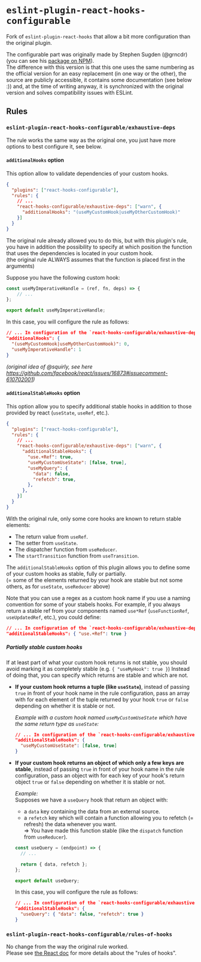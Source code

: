 # `eslint-plugin-react-hooks-configurable`

Fork of `eslint-plugin-react-hooks` that allow a bit more configuration than the original plugin.

The configurable part was originally made by Stephen Sugden (@grncdr) (you can see his [package on NPM](https://www.npmjs.com/package/@grncdr/eslint-plugin-react-hooks)).  
The difference with this version is that this one uses the same numbering as the official version for an 
easy replacement (in one way or the other), the source are publicly accessible, it contains some documentation (see below :)) and, 
at the time of writing anyway, it is synchronized with the original version and solves compatibility issues with ESLint.

## Rules

### `eslint-plugin-react-hooks-configurable/exhaustive-deps`

The rule works the same way as the original one, you just have more options to best configure it, see below.

#### `additionalHooks` option

This option allow to validate dependencies of your custom hooks.

```json
{
  "plugins": ["react-hooks-configurable"],
  "rules": {
    // ...
    "react-hooks-configurable/exhaustive-deps": ["warn", {
      "additionalHooks": "(useMyCustomHook|useMyOtherCustomHook)"
    }]
  }
}
```

The original rule already allowed you to do this, but with this plugin's rule, you have in addition the 
possibility to specify at which position the function that uses the dependencies is located in your custom hook.  
(the original rule ALWAYS assumes that the function is placed first in the arguments)

Suppose you have the following custom hook:

```js
const useMyImperativeHandle = (ref, fn, deps) => {
    // ...
};

export default useMyImperativeHandle;
```

In this case, you will configure the rule as follows:

```json
// ... In configuration of the `react-hooks-configurable/exhaustive-deps` rule:
"additionalHooks": {
  "(useMyCustomHook|useMyOtherCustomHook)": 0,
  "useMyImperativeHandle": 1
}
```

_(original idea of @squirly, see here https://github.com/facebook/react/issues/16873#issuecomment-610702001)_

#### `additionalStableHooks` option

This option allow you to specify additional stable hooks in addition to those provided by react (`useState`, `useRef`, etc.).

```json
{
  "plugins": ["react-hooks-configurable"],
  "rules": {
    // ...
    "react-hooks-configurable/exhaustive-deps": ["warn", {
      "additionalStableHooks": {
        "use.+Ref": true,
        "useMyCustomUseState": [false, true],
        "useMyQuery": {
          "data": false,
          "refetch": true,
        },
      },
    }]
  }
}
```

With the original rule, only some core hooks are known to return stable elements:
- The return value from `useRef`.
- The setter from `useState`.
- The dispatcher function from `useReducer`.
- The `startTransition` function from `useTransition`.

The `additionalStableHooks` option of this plugin allows you to define some of your custom hooks as stable, fully or partially.   
(= some of the elements returned by your hook are stable but not some others, as for `useState`, `useReducer` above)

Note that you can use a regex as a custom hook name if you use a naming convention for some of your stabels hooks.
For example, if you always return a stable ref from your components named `use*Ref` (`useFunctionRef`, `useUpdatedRef`, etc.), you could define: 

```json
// ... In configuration of the `react-hooks-configurable/exhaustive-deps` rule:
"additionalStableHooks": { "use.+Ref": true }
```

##### Partially stable custom hooks

If at least part of what your custom hook returns is not stable, you should avoid marking it as completely stable (e.g. `{ "useMyHook": true }`)
Instead of doing that, you can specify which returns are stable and which are not.

- __If your custom hook returns a tuple (like `useState`)__, instead of passing `true` in front of your hook name in the rule configuration, 
  pass an array with for each element of the tuple returned by your hook `true` or `false` depending on whether it is stable or not.

  _Example with a custom hook named `useMyCustomUseState` which have the same return type as `useState`:_

  ```json
  // ... In configuration of the `react-hooks-configurable/exhaustive-deps` rule:
  "additionalStableHooks": { 
    "useMyCustomUseState": [false, true] 
  }
  ```

- __If your custom hook returns an object of which only a few keys are stable__, instead of passing `true` in front of your hook name in the rule configuration, 
pass an object with for each key of your hook's return object `true` or `false` depending on whether it is stable or not.

  _Example:_  
  Supposes we have a `useQuery` hook that return an object with: 
  - a `data` key containing the data from an external source.
  - a `refetch` key which will contain a function allowing you to refetch (= refresh) the data whenever you want.  
    => You have made this function stable (like the `dispatch` function from `useReducer`).

  ```js
  const useQuery = (endpoint) => {
    // ...

    return { data, refetch };
  };

  export default useQuery;
  ```

  In this case, you will configure the rule as follows:

  ```json
  // ... In configuration of the `react-hooks-configurable/exhaustive-deps` rule:
  "additionalStableHooks": { 
    "useQuery": { "data": false, "refetch": true }
  }
  ```

### `eslint-plugin-react-hooks-configurable/rules-of-hooks`

No change from the way the original rule worked.  
Please see [the React doc](https://reactjs.org/docs/hooks-rules.html) for more details about the "rules of hooks". 

